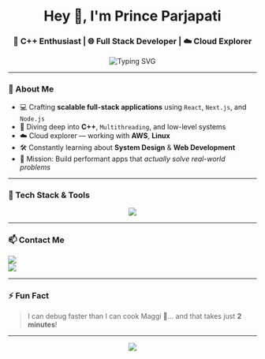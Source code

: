 <!-- Profile README for Prince Parjapati -->

<h1 align="center">Hey 👋, I'm Prince Parjapati</h1>
<h3 align="center">🚀 C++ Enthusiast | 🌐 Full Stack Developer | ☁️ Cloud Explorer</h3>

<p align="center">
  <img src="https://readme-typing-svg.demolab.com?font=Fira+Code&size=22&pause=1000&center=true&vCenter=true&width=435&lines=Building+Robust+Apps;C%2B%2B+%7C+React+%7C+AWS;Let%27s+Build+Something+Awesome!" alt="Typing SVG" />
</p>

---

### 🧠 About Me

- 💻 Crafting **scalable full-stack applications** using `React`, `Next.js`, and `Node.js`
- 🧵 Diving deep into **C++**, `Multithreading`, and low-level systems
- ☁️ Cloud explorer — working with **AWS**, **Linux**
- 🛠️ Constantly learning about **System Design** & **Web Development**
- 🎯 Mission: Build performant apps that *actually solve real-world problems*

---

### 🚀 Tech Stack & Tools

<p align="center">
  <img src="https://skillicons.dev/icons?i=cpp,cmake,react,nextjs,nodejs,express,tailwind,js,html,css,mysql,mongodb,git,github,linux,aws,vscode&perline=10" />
</p>

---

### 📫 Contact Me

<p align="left">
  <a href="mailto:01parjapati@gmail.com"><img src="https://img.shields.io/badge/Gmail-01parjapati@gmail.com-red?style=flat&logo=gmail" /></a><br>
  <a href="https://www.linkedin.com/in/princeparjapati/" target="_blank"><img src="https://img.shields.io/badge/LinkedIn-Prince%20Parjapati-blue?style=flat&logo=linkedin" /></a>
</p>

---

### ⚡ Fun Fact  
> I can debug faster than I can cook Maggi 🍜... and that takes just **2 minutes**!

---

<p align="center">
  <img src="https://capsule-render.vercel.app/api?type=waving&color=gradient&height=120&section=footer"/>
</p>
